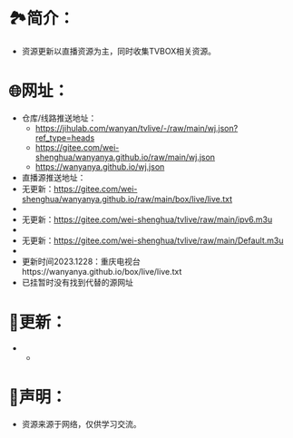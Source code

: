 # 🏞️简介：
- 资源更新以直播资源为主，同时收集TVBOX相关资源。



# 🌐网址：
- 仓库/线路推送地址：
  - https://jihulab.com/wanyan/tvlive/-/raw/main/wj.json?ref_type=heads
  - https://gitee.com/wei-shenghua/wanyanya.github.io/raw/main/wj.json
  - https://wanyanya.github.io/wj.json
- 直播源推送地址：
- 无更新：https://gitee.com/wei-shenghua/wanyanya.github.io/raw/main/box/live/live.txt
- 
- 无更新：https://gitee.com/wei-shenghua/tvlive/raw/main/ipv6.m3u
- 
- 无更新：https://gitee.com/wei-shenghua/tvlive/raw/main/Default.m3u
- 
- 更新时间2023.1228：重庆电视台https://wanyanya.github.io/box/live/live.txt
- 已挂暂时没有找到代替的源网址


  

# 📔更新：
-  
  -  


     
# 📖声明：
- 资源来源于网络，仅供学习交流。


